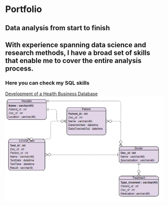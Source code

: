 # Portfolio
## Data analysis from start to finish
With experience spanning data science and research methods, I have a broad set of skills that enable me to cover the entire analysis process.
---

### Here you can check my SQL skills

[Development of a Health Business Database](/sample_page)
<img src="images/Hospital.vpd.png?raw=true"/>


<!--

[Project 2 Title](/pdf/sample_presentation.pdf)
<img src="images/dummy_thumbnail.jpg?raw=true"/>

---
[Project 3 Title](http://example.com/)
<img src="images/dummy_thumbnail.jpg?raw=true"/>

---

### Category Name 2

- [Project 1 Title](http://example.com/)
- [Project 2 Title](http://example.com/)
- [Project 3 Title](http://example.com/)
- [Project 4 Title](http://example.com/)
- [Project 5 Title](http://example.com/)  

 --!>
